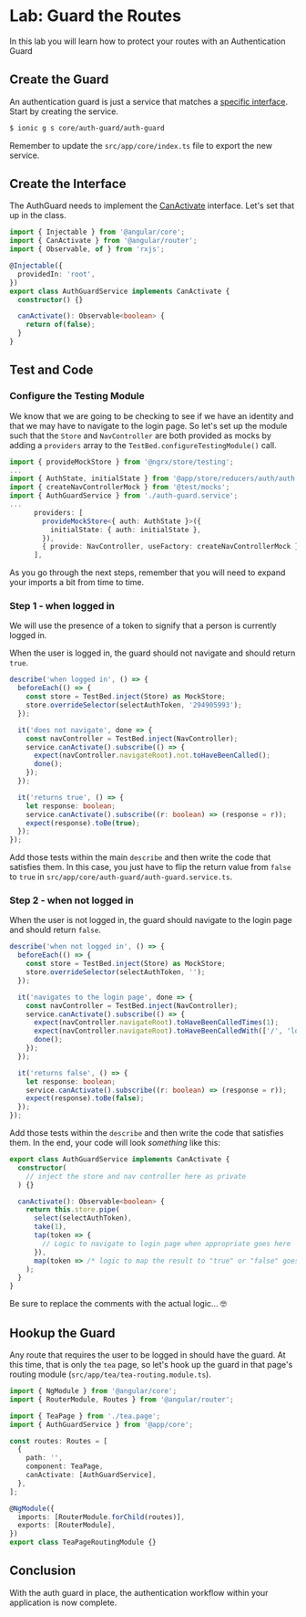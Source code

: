 # Lab: Guard the Routes

In this lab you will learn how to protect your routes with an Authentication Guard

## Create the Guard

An authentication guard is just a service that matches a <a href="https://angular.io/api/router/CanActivate" target="_blank">specific interface</a>. Start by creating the service.

```bash
$ ionic g s core/auth-guard/auth-guard
```

Remember to update the `src/app/core/index.ts` file to export the new service.

## Create the Interface

The AuthGuard needs to implement the <a href="https://angular.io/api/router/CanActivate" target="_blank">CanActivate</a> interface. Let's set that up in the class.

```typescript
import { Injectable } from '@angular/core';
import { CanActivate } from '@angular/router';
import { Observable, of } from 'rxjs';

@Injectable({
  providedIn: 'root',
})
export class AuthGuardService implements CanActivate {
  constructor() {}

  canActivate(): Observable<boolean> {
    return of(false);
  }
}
```

## Test and Code

### Configure the Testing Module

We know that we are going to be checking to see if we have an identity and that we may have to navigate to the login page. So let's set up the module such that the `Store` and `NavController` are both provided as mocks by adding a `providers` array to the `TestBed.configureTestingModule()` call.

```typescript
import { provideMockStore } from '@ngrx/store/testing';
...
import { AuthState, initialState } from '@app/store/reducers/auth/auth.reducer';
import { createNavControllerMock } from '@test/mocks';
import { AuthGuardService } from './auth-guard.service';
...
      providers: [
        provideMockStore<{ auth: AuthState }>({
          initialState: { auth: initialState },
        }),
        { provide: NavController, useFactory: createNavControllerMock },
      ],
```

As you go through the next steps, remember that you will need to expand your imports a bit from time to time.

### Step 1 - when logged in

We will use the presence of a token to signify that a person is currently logged in.

When the user is logged in, the guard should not navigate and should return `true`.

```typescript
describe('when logged in', () => {
  beforeEach(() => {
    const store = TestBed.inject(Store) as MockStore;
    store.overrideSelector(selectAuthToken, '294905993');
  });

  it('does not navigate', done => {
    const navController = TestBed.inject(NavController);
    service.canActivate().subscribe(() => {
      expect(navController.navigateRoot).not.toHaveBeenCalled();
      done();
    });
  });

  it('returns true', () => {
    let response: boolean;
    service.canActivate().subscribe((r: boolean) => (response = r));
    expect(response).toBe(true);
  });
});
```

Add those tests within the main `describe` and then write the code that satisfies them. In this case, you just have to flip the return value from `false` to `true` in `src/app/core/auth-guard/auth-guard.service.ts`.

### Step 2 - when not logged in

When the user is not logged in, the guard should navigate to the login page and should return `false`.

```typescript
describe('when not logged in', () => {
  beforeEach(() => {
    const store = TestBed.inject(Store) as MockStore;
    store.overrideSelector(selectAuthToken, '');
  });

  it('navigates to the login page', done => {
    const navController = TestBed.inject(NavController);
    service.canActivate().subscribe(() => {
      expect(navController.navigateRoot).toHaveBeenCalledTimes(1);
      expect(navController.navigateRoot).toHaveBeenCalledWith(['/', 'login']);
      done();
    });
  });

  it('returns false', () => {
    let response: boolean;
    service.canActivate().subscribe((r: boolean) => (response = r));
    expect(response).toBe(false);
  });
});
```

Add those tests within the `describe` and then write the code that satisfies them. In the end, your code will look _something_ like this:

```typescript
export class AuthGuardService implements CanActivate {
  constructor(
    // inject the store and nav controller here as private
  ) {}

  canActivate(): Observable<boolean> {
    return this.store.pipe(
      select(selectAuthToken),
      take(1),
      tap(token => {
        // Logic to navigate to login page when appropriate goes here
      }),
      map(token => /* logic to map the result to "true" or "false" goes here */ ),
    );
  }
}
```

Be sure to replace the comments with the actual logic... 🤓

## Hookup the Guard

Any route that requires the user to be logged in should have the guard. At this time, that is only the `tea` page, so let's hook up the guard in that page's routing module (`src/app/tea/tea-routing.module.ts`).

```typescript
import { NgModule } from '@angular/core';
import { RouterModule, Routes } from '@angular/router';

import { TeaPage } from './tea.page';
import { AuthGuardService } from '@app/core';

const routes: Routes = [
  {
    path: '',
    component: TeaPage,
    canActivate: [AuthGuardService],
  },
];

@NgModule({
  imports: [RouterModule.forChild(routes)],
  exports: [RouterModule],
})
export class TeaPageRoutingModule {}
```

## Conclusion

With the auth guard in place, the authentication workflow within your application is now complete.
